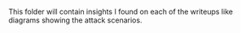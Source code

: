 This folder will contain insights I found on each of the writeups like diagrams showing the attack scenarios.
